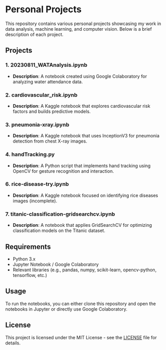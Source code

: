 # Personal Projects

This repository contains various personal projects showcasing my work in data analysis, machine learning, and computer vision. Below is a brief description of each project.

## Projects

### 1. 20230811_WATAnalysis.ipynb
- **Description**: A notebook created using Google Colaboratory for analyzing water attendance data.

### 2. cardiovascular_risk.ipynb
- **Description**: A Kaggle notebook that explores cardiovascular risk factors and builds predictive models.

### 3. pneumonia-xray.ipynb
- **Description**: A Kaggle notebook that uses InceptionV3 for pneumonia detection from chest X-ray images.

### 4. handTracking.py
- **Description**: A Python script that implements hand tracking using OpenCV for gesture recognition and interaction.

### 6. rice-disease-try.ipynb
- **Description**: A Kaggle notebook focused on identifying rice diseases images (incomplete).

### 7. titanic-classification-gridsearchcv.ipynb
- **Description**: A notebook that applies GridSearchCV for optimizing classification models on the Titanic dataset.

## Requirements
- Python 3.x
- Jupyter Notebook / Google Colaboratory
- Relevant libraries (e.g., pandas, numpy, scikit-learn, opencv-python, tensorflow, etc.)

## Usage
To run the notebooks, you can either clone this repository and open the notebooks in Jupyter or directly use Google Colaboratory.

## License
This project is licensed under the MIT License - see the [LICENSE](LICENSE) file for details.
